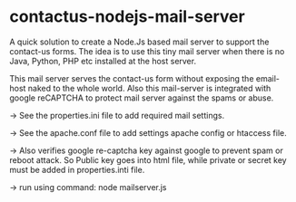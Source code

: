 # contactus-nodejs-mail-server
A quick solution to create a Node.Js based mail server to support the contact-us forms. The idea is to use this tiny mail server when there is no Java, Python, PHP etc installed at the host server. 

This mail server serves the contact-us form without exposing the email-host naked to the whole world. Also this mail-server is integrated with google reCAPTCHA to protect mail server against the spams or abuse.

  
-> See the properties.ini file to add required mail settings.

-> See the apache.conf file to add settings apache config or htaccess file.

-> Also verifies google re-captcha key against google to prevent spam or reboot attack. So Public key goes into html file, while private or secret key must be added in properties.inti file.
	
-> run using command: node mailserver.js
